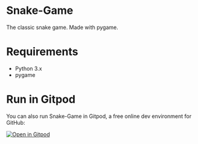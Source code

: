 # Snake-Game
The classic snake game. Made with pygame.



# Requirements
- Python 3.x
- pygame

# Run in Gitpod

You can also run Snake-Game in Gitpod, a free online dev environment for GitHub:



[![Open in Gitpod](https://gitpod.io/button/open-in-gitpod.svg)](https://gitpod.io/#https://github.com/sam9532/Snake-game/blob/master/snake.py)
